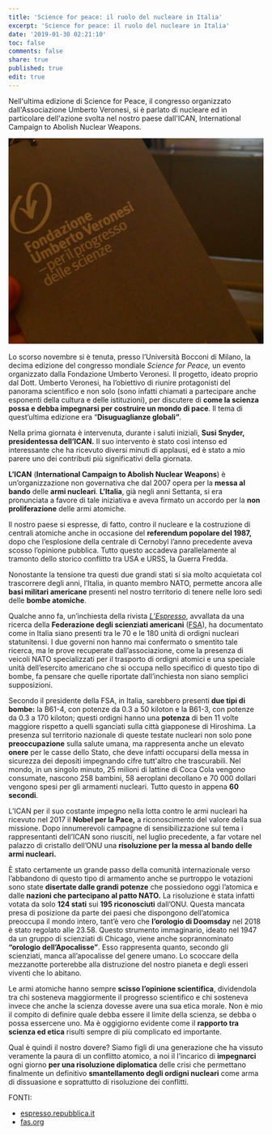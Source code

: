 ```yaml
---
title: 'Science for peace: il ruolo del nucleare in Italia'
excerpt: 'Science for peace: il ruolo del nucleare in Italia'
date: '2019-01-30 02:21:10'
toc: false
comments: false
share: true
published: true
edit: true
---
```

Nell'ultima edizione di Science for Peace, il congresso organizzato dall'Associazione Umberto Veronesi, si è parlato di nucleare ed in particolare dell'azione svolta nel nostro paese dall'ICAN, International Campaign to Abolish Nuclear Weapons. 

![null](/assets/images/schermata-2019-01-30-alle-14.29.19.png)

Lo scorso novembre si è tenuta, presso l’Università Bocconi di Milano, la decima edizione del congresso mondiale _Science for Peace,_ un evento organizzato dalla Fondazione Umberto Veronesi. Il progetto, ideato proprio dal Dott. Umberto Veronesi, ha l’obiettivo di riunire protagonisti del panorama scientifico e non solo (sono infatti chiamati a partecipare anche esponenti della cultura e delle istituzioni), per discutere di **come la scienza possa e debba impegnarsi per costruire un mondo di pace**. Il tema di quest’ultima edizione era “**Disuguaglianze globali”**. 

Nella prima giornata è intervenuta, durante i saluti iniziali, **Susi Snyder, presidentessa dell’ICAN.** Il suo intervento è stato così intenso ed interessante che ha ricevuto diversi minuti di applausi, ed è stato a mio parere uno dei contributi più significativi della giornata. 

**L’ICAN** (**International Campaign to Abolish Nuclear Weapons**) è un’organizzazione non governativa che dal 2007 opera per la **messa al bando** delle **armi nucleari**. **L’Italia**, già negli anni Settanta, si era pronunciata a favore di tale iniziativa e aveva firmato un accordo per la **non proliferazione** delle armi atomiche. 

Il nostro paese si espresse, di fatto, contro il nucleare e la costruzione di centrali atomiche anche in occasione del **referendum popolare del 1987,** dopo che l’esplosione della centrale di Cernobyl l’anno precedente aveva scosso l’opinione pubblica. Tutto questo accadeva parallelamente al tramonto dello storico conflitto tra USA e URSS, la Guerra Fredda.

Nonostante la tensione tra questi due grandi stati si sia molto acquietata col trascorrere degli anni, l’Italia, in quanto membro NATO, permette ancora alle **basi militari americane** presenti nel nostro territorio di tenere nelle loro sedi delle **bombe atomiche**. 

Qualche anno fa, un’inchiesta della rivista [_L’Espresso_](http://espresso.repubblica.it/inchieste/2014/07/01/news/ecco-le-bombe-nucleari-di-brescia-1.171372), avvallata da una ricerca della **Federazione degli scienziati americani** ([FSA](https://fas.org/blogs/security/2014/06/ghedi/)), ha documentato come in Italia siano presenti tra le 70 e le 180 unità di ordigni nucleari statunitensi. 
I due governi non hanno mai confermato o smentito tale ricerca, ma le prove recuperate dall’associazione, come la presenza di veicoli NATO specializzati per il trasporto di ordigni atomici e una speciale unità dell’esercito americano che si occupa nello specifico di questo tipo di bombe, fa pensare che quelle riportate dall’inchiesta non siano semplici supposizioni. 

Secondo il presidente della FSA, in Italia, sarebbero presenti **due tipi di bombe:** la B61-4, con potenze da 0.3 a 50 kiloton e la B61-3, con potenze da 0.3 a 170 kiloton; questi ordigni hanno una **potenza** di ben 11 volte maggiore rispetto a quelli sganciati sulla città giapponese di Hiroshima. La presenza sul territorio nazionale di queste testate nucleari non solo pone **preoccupazione** sulla salute umana, ma rappresenta anche un elevato **onere** per le casse dello Stato, che deve infatti occuparsi della messa in sicurezza dei depositi impegnando cifre tutt'altro che trascurabili. Nel mondo, in un singolo minuto, 25 milioni di lattine di Coca Cola vengono consumate, nascono 258 bambini, 58 aeroplani decollano e 70 000 dollari vengono spesi per gli armamenti nucleari. Tutto questo in appena **60 secondi**. 

L’ICAN per il suo costante impegno nella lotta contro le armi nucleari ha ricevuto nel 2017 il **Nobel per la Pace,** a riconoscimento del valore della sua missione. Dopo innumerevoli campagne di sensibilizzazione sul tema i rappresentanti dell’ICAN sono riusciti, nel luglio precedente, a far votare nel palazzo di cristallo dell’ONU una **risoluzione per la messa al bando delle armi nucleari.**

È stato certamente un grande passo della comunità internazionale verso l’abbandono di questo tipo di armamento anche se purtroppo le votazioni sono state **disertate dalle grandi potenze** che possiedono oggi l’atomica e dalle **nazioni che partecipano al patto NATO.** La risoluzione è stata infatti votata da solo **124 stati** sui **195 riconosciuti** dall’ONU. Questa mancata presa di posizione da parte dei paesi che dispongono dell’atomica preoccupa il mondo intero, tant’è vero che **l’orologio di Doomsday** nel 2018 è stato regolato alle 23.58. Questo strumento immaginario, ideato nel 1947 da un gruppo di scienziati di Chicago, viene anche soprannominato **“orologio dell’Apocalisse”**. Esso rappresenta quanto, secondo gli scienziati, manca all’apocalisse del genere umano. Lo scoccare della mezzanotte porterebbe alla distruzione del nostro pianeta e degli esseri viventi che lo abitano.

Le armi atomiche hanno sempre **scisso l’opinione scientifica**, dividendola tra chi sosteneva maggiormente il progresso scientifico e chi sosteneva invece che anche la scienza dovesse avere una sua etica morale. Non è mio il compito di definire quale debba essere il limite della scienza, se debba o possa essercene uno. Ma è oggigiorno evidente come il **rapporto tra scienza ed etica** risulti sempre di più complicato ed importante. 

Qual è quindi il nostro dovere? Siamo figli di una generazione che ha vissuto veramente la paura di un conflitto atomico, a noi il l’incarico di **impegnarci** ogni giorno **per una risoluzione diplomatica** delle crisi che permettano finalmente un definitivo **smantellamento degli ordigni nucleari** come arma di dissuasione e soprattutto di risoluzione dei conflitti. 

FONTI: 

* [espresso.repubblica.it](http://espresso.repubblica.it/inchieste/2014/07/01/news/ecco-le-bombe-nucleari-di-brescia-1.171372)
* [fas.org](https://fas.org/blogs/security/2014/06/ghedi/)
